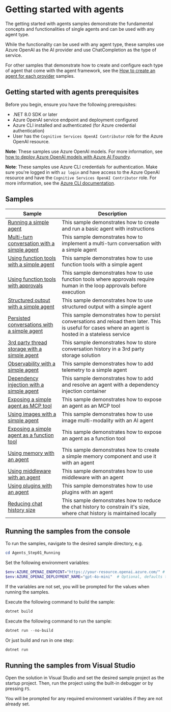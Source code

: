 # Getting started with agents

The getting started with agents samples demonstrate the fundamental concepts and functionalities
of single agents and can be used with any agent type.

While the functionality can be used with any agent type, these samples use Azure OpenAI as the AI provider
and use ChatCompletion as the type of service.

For other samples that demonstrate how to create and configure each type of agent that come with the agent framework,
see the [How to create an agent for each provider](../AgentProviders/README.md) samples.

## Getting started with agents prerequisites

Before you begin, ensure you have the following prerequisites:

- .NET 8.0 SDK or later
- Azure OpenAI service endpoint and deployment configured
- Azure CLI installed and authenticated (for Azure credential authentication)
- User has the `Cognitive Services OpenAI Contributor` role for the Azure OpenAI resource.

**Note**: These samples use Azure OpenAI models. For more information, see [how to deploy Azure OpenAI models with Azure AI Foundry](https://learn.microsoft.com/en-us/azure/ai-foundry/how-to/deploy-models-openai).

**Note**: These samples use Azure CLI credentials for authentication. Make sure you're logged in with `az login` and have access to the Azure OpenAI resource and have the `Cognitive Services OpenAI Contributor` role. For more information, see the [Azure CLI documentation](https://learn.microsoft.com/cli/azure/authenticate-azure-cli-interactively).

## Samples

|Sample|Description|
|---|---|
|[Running a simple agent](./Agent_Step01_Running/)|This sample demonstrates how to create and run a basic agent with instructions|
|[Multi-turn conversation with a simple agent](./Agent_Step02_MultiturnConversation/)|This sample demonstrates how to implement a multi-turn conversation with a simple agent|
|[Using function tools with a simple agent](./Agent_Step03_UsingFunctionTools/)|This sample demonstrates how to use function tools with a simple agent|
|[Using function tools with approvals](./Agent_Step04_UsingFunctionToolsWithApprovals/)|This sample demonstrates how to use function tools where approvals require human in the loop approvals before execution|
|[Structured output with a simple agent](./Agent_Step05_StructuredOutput/)|This sample demonstrates how to use structured output with a simple agent|
|[Persisted conversations with a simple agent](./Agent_Step06_PersistedConversations/)|This sample demonstrates how to persist conversations and reload them later. This is useful for cases where an agent is hosted in a stateless service|
|[3rd party thread storage with a simple agent](./Agent_Step07_3rdPartyThreadStorage/)|This sample demonstrates how to store conversation history in a 3rd party storage solution|
|[Observability with a simple agent](./Agent_Step08_Observability/)|This sample demonstrates how to add telemetry to a simple agent|
|[Dependency injection with a simple agent](./Agent_Step09_DependencyInjection/)|This sample demonstrates how to add and resolve an agent with a dependency injection container|
|[Exposing a simple agent as MCP tool](./Agent_Step10_AsMcpTool/)|This sample demonstrates how to expose an agent as an MCP tool|
|[Using images with a simple agent](./Agent_Step11_UsingImages/)|This sample demonstrates how to use image multi-modality with an AI agent|
|[Exposing a simple agent as a function tool](./Agent_Step12_AsFunctionTool/)|This sample demonstrates how to expose an agent as a function tool|
|[Using memory with an agent](./Agent_Step13_Memory/)|This sample demonstrates how to create a simple memory component and use it with an agent|
|[Using middleware with an agent](./Agent_Step14_Middleware/)|This sample demonstrates how to use middleware with an agent|
|[Using plugins with an agent](./Agent_Step15_Plugins/)|This sample demonstrates how to use plugins with an agent|
|[Reducing chat history size](./Agent_Step16_ChatReduction/)|This sample demonstrates how to reduce the chat history to constrain it's size, where chat history is maintained locally|

## Running the samples from the console

To run the samples, navigate to the desired sample directory, e.g.

```powershell
cd Agents_Step01_Running
```

Set the following environment variables:

```powershell
$env:AZURE_OPENAI_ENDPOINT="https://your-resource.openai.azure.com/" # Replace with your Azure OpenAI resource endpoint
$env:AZURE_OPENAI_DEPLOYMENT_NAME="gpt-4o-mini"  # Optional, defaults to gpt-4o-mini
```

If the variables are not set, you will be prompted for the values when running the samples.

Execute the following command to build the sample:

```powershell
dotnet build
```

Execute the following command to run the sample:

```powershell
dotnet run --no-build
```

Or just build and run in one step:

```powershell
dotnet run
```

## Running the samples from Visual Studio

Open the solution in Visual Studio and set the desired sample project as the startup project. Then, run the project using the built-in debugger or by pressing `F5`.

You will be prompted for any required environment variables if they are not already set.

